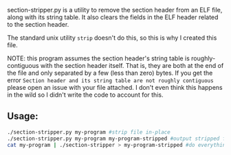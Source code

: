 section-stripper.py is a utility to remove the section header from an ELF file, along with its string table. It also clears the fields in the ELF header related to the section header.

The standard unix utility `strip` doesn't do this, so this is why I created this file.

NOTE: this program assumes the section header's string table is roughly-contiguous with the section header itself. That is, they are both at the end of the file and only separated by a few (less than zero) bytes. If you get the error `Section header and its string table are not roughly contiguous` please open an issue with your file attached. I don't even think this happens in the wild so I didn't write the code to account for this.

## Usage:

```bash
./section-stripper.py my-program #strip file in-place
./section-stripper.py my-program my-program-stripped #output stripped file elsewhere (must be chmod'd to be executable)
cat my-program | ./section-stripper > my-program-stripped #do everything with pipes
```
